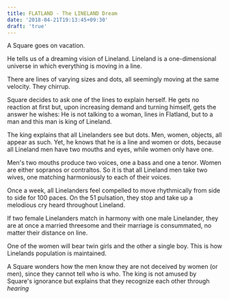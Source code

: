 ```yaml
---
title: FLATLAND - The LINELAND Dream
date: '2018-04-21T19:13:45+09:30'
draft: 'true'
---
```

A Square goes on vacation.

He tells us of a dreaming vision of Lineland. 
Lineland is a one-dimensional universe in which everything is moving in a line.

There are lines of varying sizes and dots, all seemingly moving at the same velocity. They chirrup. 

Square decides to ask one of the lines to explain herself. He gets no reaction at first but, upon increasing demand and turning himself, gets the answer he wishes: He is not talking to a woman, lines in Flatland, but to a man and this man is king of Lineland.

The king explains that all Linelanders see but dots. Men, women, objects, all appear as such. Yet, he knows that he is a line and women or dots, because all Lineland men have two mouths and eyes, while women only have one.

Men's two mouths produce two voices, one a bass and one a tenor. Women are either sopranos or contraltos. So it is that all Lineland men take two wives, one matching harmoniously to each of their voices.

Once a week, all Linelanders feel compelled to move rhythmically from side to side for 100 paces. On the 51 pulsation, they stop and take up a melodious cry heard throughout Lineland. 

If two female Linelanders match in harmony with one male Linelander, they are at once a married threesome and their marriage is consummated, no  matter their distance on line.

One of the women will bear twin girls and the other a single boy. This is how Linelands population is maintained.

A Square wonders how the men know they are not deceived by women (or men), since they cannot tell who is who. The king is not amused by Square's ignorance but explains that they recognize each other through _hearing_
